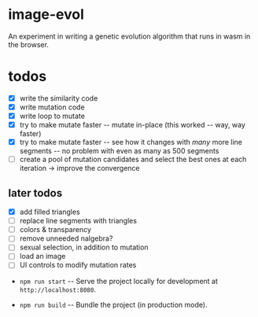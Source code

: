 # image-evol

An experiment in writing a genetic evolution algorithm that runs in wasm in the browser.

# todos

- [x] write the similarity code
- [x] write mutation code
- [x] write loop to mutate
- [x] try to make mutate faster -- mutate in-place (this worked -- way, way faster)
- [x] try to make mutate faster -- see how it changes with _many_ more line segments -- no problem with even as many as 500 segments
- [ ] create a pool of mutation candidates and select the best ones at each iteration -> improve the convergence

## later todos

- [x] add filled triangles
- [ ] replace line segments with triangles
- [ ] colors & transparency
- [ ] remove unneeded nalgebra?
- [ ] sexual selection, in addition to mutation
- [ ] load an image
- [ ] UI controls to modify mutation rates

- `npm run start` -- Serve the project locally for development at
  `http://localhost:8080`.

- `npm run build` -- Bundle the project (in production mode).
